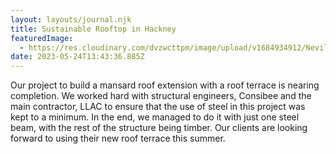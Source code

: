 ```yaml
---
layout: layouts/journal.njk
title: Sustainable Rooftop in Hackney
featuredImage:
  - https://res.cloudinary.com/dvzwcttpm/image/upload/v1684934912/Nevill_Road_Architecture_Sustainability_mpyxjy.jpg
date: 2023-05-24T13:43:36.885Z
---
```

O﻿ur project to build a mansard roof extension with a roof terrace is nearing completion. We worked hard with structural engineers, Consibee and the main contractor, LLAC to ensure that the use of steel in this project was kept to a minimum. In the end, we managed to do it with just one steel beam, with the rest of the structure being timber. Our clients are looking forward to using their new roof terrace this summer.